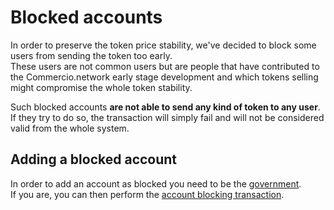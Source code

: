 # Blocked accounts
In order to preserve the token price stability, we've decided to block some users from sending the token too early.  
These users are not common users but are people that have contributed to the Commercio.network early stage development 
and which tokens selling might compromise the whole token stability. 

Such blocked accounts **are not able to send any kind of token to any user**. 
If they try to do so, the transaction will simply fail and will not be considered valid from the whole system. 

## Adding a blocked account
In order to add an account as blocked you need to be the [government](../government/README.md).  
If you are, you can then perform the [account blocking transaction](./tx/account-blocking.md). 